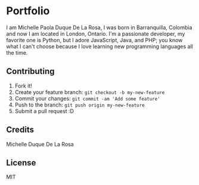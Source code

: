 # Portfolio

I am Michelle Paola Duque De La Rosa, I was born in Barranquilla, Colombia and now I am located in London, Ontario. I'm a passionate developer, my favorite one is Python, but I adore JavaScript, Java, and PHP; you know what I can't choose because I love learning new programming languages all the time.

## Contributing

1. Fork it!
2. Create your feature branch: `git checkout -b my-new-feature`
3. Commit your changes: `git commit -am 'Add some feature'`
4. Push to the branch: `git push origin my-new-feature`
5. Submit a pull request :D

## Credits

Michelle Duque De La Rosa

## License

MIT

